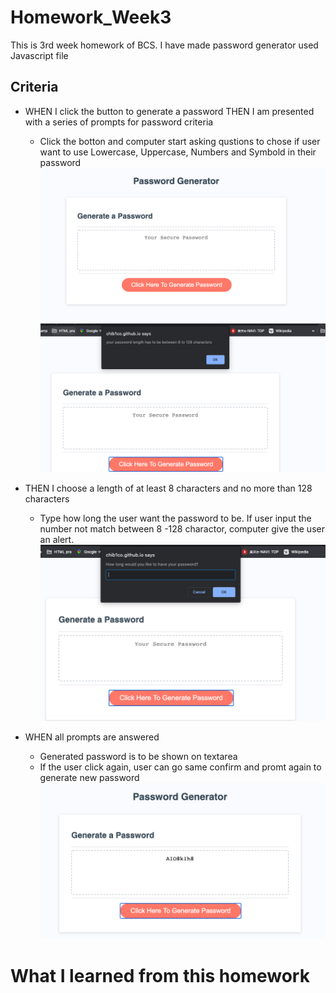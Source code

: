 # Homework_Week3
This is 3rd week homework of BCS. 
I have made password generator used Javascript file

## Criteria
 * WHEN I click the button to generate a password
   THEN I am presented with a series of prompts for password criteria
    * Click the botton and computer start asking qustions to chose if user want to use Lowercase, Uppercase, Numbers and Symbold in their password
    ![start screen](Images/startpage.png)
    ![confirm character type](Images/confirm.png)  

 * THEN I choose a length of at least 8 characters and no more than 128 characters
    * Type how long the user want the password to be. If user input the number not match between 8 -128 charactor, computer give the user an alert.
    ![Prompt Password Length](Images/prompt.png)

 * WHEN all prompts are answered
    * Generated password is to be shown on textarea 
    * If the user click again, user can go same confirm and promt again to generate new password
    ![Generated Password Shown](Images/generatePassword.png)

# What I learned from this homework
 
